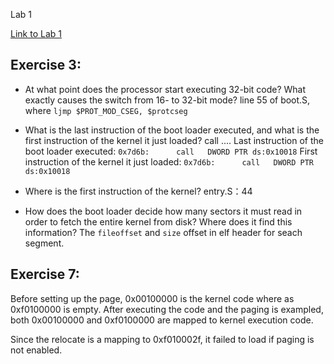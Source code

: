 Lab 1

[Link to Lab 1](https://pdos.csail.mit.edu/6.828/2014/labs/lab1/)

## Exercise 3:

- At what point does the processor start executing 32-bit code? What exactly causes the switch from 16- to 32-bit mode?
  line 55 of boot.S, where `ljmp $PROT_MOD_CSEG, $protcseg`
- What is the last instruction of the boot loader executed, and what is the first instruction of the kernel it just loaded?
  call ....
  Last instruction of the boot loader executed:
  `0x7d6b:      call   DWORD PTR ds:0x10018`
  First instruction of the kernel it just loaded:
  `0x7d6b:      call   DWORD PTR ds:0x10018`

- Where is the first instruction of the kernel?
  entry.S：44
- How does the boot loader decide how many sectors it must read in order to fetch the entire kernel from disk? Where does it find this information?
  The `fileoffset` and `size` offset in elf header for seach segment.

## Exercise 7:

Before setting up the page, 0x00100000 is the kernel code where as 0xf0100000 is empty. After executing the code and the paging is exampled, 
both 0x00100000 and 0xf0100000 are mapped to kernel execution code.

Since the relocate is a mapping to 0xf010002f, it failed to load if paging is not enabled.

